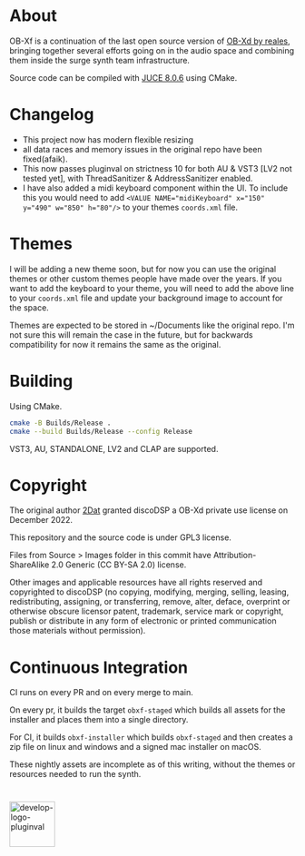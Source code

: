 # About

OB-Xf is a continuation of the last open source version of [OB-Xd by reales](https://github.com/reales/OB-Xd), bringing
together several efforts going on in the audio space and combining them inside the surge synth team infrastructure.

Source code can be compiled with [JUCE 8.0.6](https://github.com/juce-framework/JUCE/releases/tag/8.0.6) using CMake.

# Changelog
- This project now has modern flexible resizing
- all data races and memory issues in the original repo
have been fixed(afaik). 
- This now passes pluginval on strictness 10 for both AU & VST3 [LV2 not tested yet], with 
ThreadSanitizer & AddressSanitizer enabled.
- I have also added a midi keyboard component within the UI. To include this you would need to add `<VALUE NAME="midiKeyboard" x="150" y="490" w="850" h="80"/>`
to your themes `coords.xml` file.

# Themes
I will be adding a new theme soon, but for now you can use the original themes or other custom themes people have made over the years. If you want to add
the keyboard to your theme, you will need to add the above line to your `coords.xml` file and update your background image to account for the space.

Themes are expected to be stored in ~/Documents like the original repo. I'm not sure this will remain the case in the future, but for backwards compatibility for now it remains
the same as the original.

# Building

Using CMake.

```bash
cmake -B Builds/Release .
cmake --build Builds/Release --config Release
```

VST3, AU, STANDALONE, LV2 and CLAP are supported.

# Copyright

The original author [2Dat](https://github.com/2DaT) granted discoDSP a OB-Xd private use license on December 2022.

This repository and the source code is under GPL3 license.

Files from Source > Images folder in this commit have Attribution-ShareAlike 2.0 Generic (CC BY-SA 2.0) license.

Other images and applicable resources have all rights reserved and copyrighted to discoDSP (no copying, modifying, merging, selling, leasing, redistributing, assigning, or transferring, remove, alter, deface, overprint or otherwise obscure licensor patent, trademark, service mark or copyright, publish or distribute in any form of electronic or printed communication those materials without permission).

# Continuous Integration

CI runs on every PR and on every merge to main.

On every pr, it builds the target `obxf-staged` which builds all assets for the installer and places them into a single directory.

For CI, it builds `obxf-installer` which builds `obxf-staged` and then creates a zip file on linux and windows and a signed mac installer on macOS.

These nightly assets are incomplete as of this writing, without the themes or resources needed to run the synth.

#
[<img src="https://github.com/user-attachments/assets/6461b43e-1e53-4edf-b8f6-9256e7031187" alt="develop-logo-pluginval" width="80"/>](https://www.tracktion.com/develop/pluginval)
